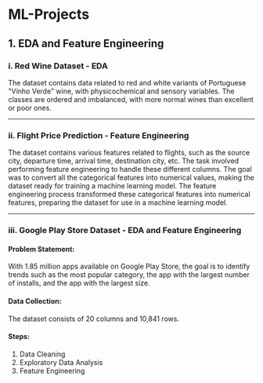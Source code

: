 # ML-Projects

## 1. EDA and Feature Engineering

### **i. Red Wine Dataset - EDA**
The dataset contains data related to red and white variants of Portuguese "Vinho Verde" wine, with physicochemical and sensory variables. The classes are ordered and imbalanced, with more normal wines than excellent or poor ones. 

---

### **ii. Flight Price Prediction - Feature Engineering**
The dataset contains various features related to flights, such as the source city, departure time, arrival time, destination city, etc. The task involved performing feature engineering to handle these different columns. The goal was to convert all the categorical features into numerical values, making the dataset ready for training a machine learning model.
The feature engineering process transformed these categorical features into numerical features, preparing the dataset for use in a machine learning model.

---

### **iii. Google Play Store Dataset - EDA and Feature Engineering**
#### Problem Statement:
With 1.85 million apps available on Google Play Store, the goal is to identify trends such as the most popular category, the app with the largest number of installs, and the app with the largest size.

#### Data Collection:
The dataset consists of 20 columns and 10,841 rows.

#### Steps:
1. Data Cleaning
2. Exploratory Data Analysis
3. Feature Engineering
